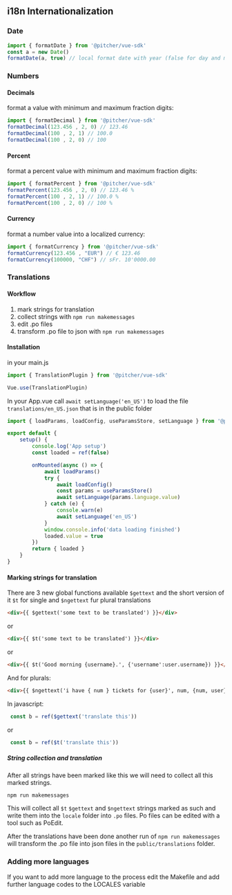 
## i18n Internationalization

### Date

```javascript
import { formatDate } from '@pitcher/vue-sdk'
const a = new Date()
formatDate(a, true) // local format date with year (false for day and month only)
```

### Numbers

#### Decimals
format a value with minimum and maximum fraction digits:

```javascript
import { formatDecimal } from '@pitcher/vue-sdk'
formatDecimal(123.456 , 2, 0) // 123.46
formatDecimal(100 , 2, 1) // 100.0
formatDecimal(100 , 2, 0) // 100
```  

#### Percent
format a percent value with minimum and maximum fraction digits:
     
 ```javascript
 import { formatPercent } from '@pitcher/vue-sdk'
 formatPercent(123.456 , 2, 0) // 123.46 %
 formatPercent(100 , 2, 1) // 100.0 %
 formatPercent(100 , 2, 0) // 100 %
 ```  

#### Currency
format a number value into a localized currency:
     
 ```javascript
 import { formatCurrency } from '@pitcher/vue-sdk'
 formatCurrency(123.456 , "EUR") // € 123.46 
 formatCurrency(100000, "CHF") // sFr. 10'0000.00

 ```  


### Translations


#### Workflow

1. mark strings for translation
2. collect strings with `npm run makemessages`
3. edit .po files
4. transform .po file to json with `npm run makemessages`


#### Installation

in your main.js

```javascript
import { TranslationPlugin } from '@pitcher/vue-sdk'

Vue.use(TranslationPlugin)
```

In your App.vue call `await setLanguage('en_US')` to load the file `translations/en_US.json` that is in the public folder

```javascript
import { loadParams, loadConfig, useParamsStore, setLanguage } from '@pitcher/vue-sdk'

export default {
    setup() {
        console.log('App setup')
        const loaded = ref(false)

        onMounted(async () => {
            await loadParams()
            try {
                await loadConfig()
                const params = useParamsStore()
                await setLanguage(params.language.value)
            } catch (e) {
                console.warn(e)
                await setLanguage('en_US')
            }
            window.console.info('data loading finished')
            loaded.value = true
        })
        return { loaded }
    }
}

```

#### Marking strings for translation

There are 3 new global functions available `$gettext` and the short version of it `$t` for single and `$ngettext` fur plural translations

```html
<div>{{ $gettext('some text to be translated') }}</div>
```

or 

```html
<div>{{ $t('some text to be translated') }}</div>
```

or 

```html
<div>{{ $t('Good morning {username}.', {'username':user.username}) }}</div>
```


And for plurals:

```html
<div>{{ $ngettext('i have { num } tickets for {user}', num, {num, user}) }}</div>
```
In javascript:
```javascript
 const b = ref($gettext('translate this'))
```
or
```javascript
 const b = ref($t('translate this'))
```


##### String collection and translation

After all strings have been marked like this we will need to collect all this marked strings.

```
npm run makemessages
```

This will collect all `$t` `$gettext` and `$ngettext` strings marked as such and write
them into the `locale` folder into `.po` files. Po files can be edited with a tool such as PoEdit.

After the translations have been done another run of `npm run makemessages` will transform the .po file
into json files in the `public/translations` folder.

### Adding more languages

If you want to add more language to the process edit the Makefile and add further language codes to
the LOCALES variable


